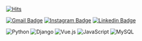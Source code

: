 [![Hits](https://hits.seeyoufarm.com/api/count/incr/badge.svg?url=https%3A%2F%2Fgithub.com%2Fchengxxi&count_bg=%233F73D3&title_bg=%23555555&icon=&icon_color=%23E7E7E7&title=hits&edge_flat=false)](https://hits.seeyoufarm.com)
 
[![Gmail Badge](https://img.shields.io/badge/-Gmail-d14836?style=flat-square&logo=Gmail&logoColor=white&link=mailto:heeya121z@korea.ac.kr)](mailto:heeya121z@korea.ac.kr)
[![Instagram Badge](https://img.shields.io/badge/Instagram-%23E4405F.svg?style=flat-square&logo=Instagram&logoColor=white&link=https://www.instagram.com/chengxxi/)](https://www.instagram.com/chengxxi/)
[![Linkedin Badge](https://img.shields.io/badge/-LinkedIn-blue?style=flat-square&logo=Linkedin&logoColor=white&link=https://www.linkedin.com/in/https://www.linkedin.com/in/seungheehann/)](https://www.linkedin.com/in/seungheehann/) 


![Python](https://img.shields.io/badge/python-3670A0?style=for-the-badge&logo=python&logoColor=ffdd54)
![Django](https://img.shields.io/badge/django-%23092E20.svg?style=for-the-badge&logo=django&logoColor=white)
![Vue.js](https://img.shields.io/badge/vuejs-%2335495e.svg?style=for-the-badge&logo=vuedotjs&logoColor=%234FC08D)
![JavaScript](https://img.shields.io/badge/JavaScript-F7DF1E?style=for-the-badge&logo=javascript&logoColor=white)
![MySQL](https://img.shields.io/badge/mysql-4479A1?style=for-the-badge&logo=mysql&logoColor=white)

<!-- ![Figma](https://img.shields.io/badge/figma-%23F24E1E.svg?style=for-the-badge&logo=figma&logoColor=white)
![GitLab](https://img.shields.io/badge/GitLab-fca121?style=for-the-badge&logo=gitlab&logoColor=white)
![Trello](https://img.shields.io/badge/Trello-0079bf?style=for-the-badge&logo=trello&logoColor=white)
![Jira](https://img.shields.io/badge/Jira%20Software-0052cc?style=for-the-badge&logo=jira-software&logoColor=white) -->
